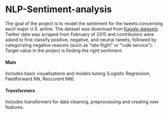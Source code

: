 # NLP-Sentiment-analysis

The goal of the project is to model the sentiment for the tweets concerning each major U.S. airline. The dataset was download from [Kaggle datasets](www.kaggle.com/crowdflower/twitter-airline-sentiment).
Twitter data was scraped from February of 2015 and contributors were asked to first classify positive, negative, and neutral tweets, 
followed by categorizing negative reasons (such as "late flight" or "rude service"). Target value in the project is finding the right
sentiment.

#### Main
Includes basic visualisations and models tuning (Logistic Regression, Feedforward NN, Reccurent NN).

#### Transformers
Includes transformers for data cleaning, preprocessing and creating new features.
